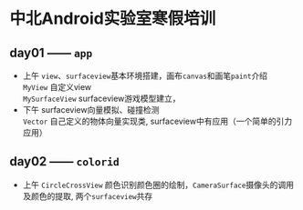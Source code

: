 # 中北Android实验室寒假培训

## day01 —— `app`
* 上午 `view`、`surfaceview`基本环境搭建，画布`canvas`和画笔`paint`介绍  
  `MyView` 自定义view  
  `MySurfaceView` surfaceview游戏模型建立，
* 下午 surfaceview向量模拟、碰撞检测  
  `Vector` 自己定义的物体向量实现类, surfaceview中有应用（一个简单的引力应用）

## day02 —— `colorid` 
* 上午 `CircleCrossView` 颜色识别颜色圈的绘制，`CameraSurface`摄像头的调用及颜色的提取, 两个`surfaceview`共存
